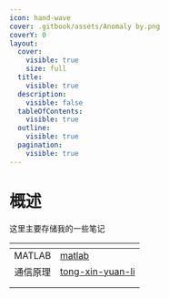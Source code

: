 ```yaml
---
icon: hand-wave
cover: .gitbook/assets/Anomaly by.png
coverY: 0
layout:
  cover:
    visible: true
    size: full
  title:
    visible: true
  description:
    visible: false
  tableOfContents:
    visible: true
  outline:
    visible: true
  pagination:
    visible: true
---
```


# 概述

这里主要存储我的一些笔记

<table data-view="cards"><thead><tr><th align="center"></th><th data-hidden data-card-target data-type="content-ref"></th></tr></thead><tbody><tr><td align="center">MATLAB</td><td><a href="matlab/">matlab</a></td></tr><tr><td align="center">通信原理</td><td><a href="tong-xin-yuan-li/">tong-xin-yuan-li</a></td></tr><tr><td align="center"></td><td></td></tr><tr><td align="center"></td><td></td></tr></tbody></table>



